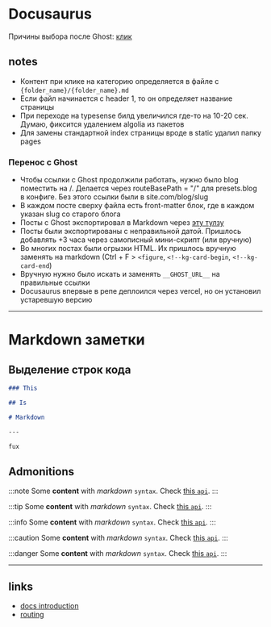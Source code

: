 # Docusaurus

Причины выбора после Ghost: [клик](blog/2022-05-17-ghost-vs-docusaurus.md)

## notes

- Контент при клике на категорию определяется в файле с `{folder_name}/{folder_name}.md`
- Если файл начинается с header 1, то он определяет название страницы
- При переходе на typesense билд увеличился где-то на 10-20 сек. Думаю, фиксится удалением algolia из пакетов
- Для замены стандартной index страницы вроде в static удалил папку pages

### Перенос с Ghost

- Чтобы ссылки с Ghost продолжили работать, нужно было blog поместить на /. Делается через routeBasePath = "/" для presets.blog в конфиге. Без этого ссылки были в site.com/blog/slug
- В каждом посте сверху файла есть front-matter блок, где в каждом указан slug со старого блога
- Посты с Ghost экспортировал в Markdown через [эту тулзу](https://github.com/eloyesp/Jekyll_ghost_importer)
- Посты были экспортированы с неправильной датой. Пришлось добавлять +3 часа через самописный мини-скрипт (или вручную)
- Во многих постах были огрызки HTML. Их пришлось вручную заменять на markdown (Ctrl + F > `<figure`, `<!--kg-card-begin`, `<!--kg-card-end`)
- Вручную нужно было искать и заменять `__GHOST_URL__` на правильные ссылки
- Docusaurus впервые в репе деплоился через vercel, но он установил устаревшую версию

---

# Markdown заметки

## Выделение строк кода

```md {3-5}
### This

## Is

# Markdown

---

fux
```

## Admonitions

:::note
Some **content** with _markdown_ `syntax`. Check [this `api`](#).
:::

:::tip
Some **content** with _markdown_ `syntax`. Check [this `api`](#).
:::

:::info
Some **content** with _markdown_ `syntax`. Check [this `api`](#).
:::

:::caution
Some **content** with _markdown_ `syntax`. Check [this `api`](#).
:::

:::danger
Some **content** with _markdown_ `syntax`. Check [this `api`](#).
:::

---

## links

- [docs introduction](https://docusaurus.io/docs/docs-introduction)
- [routing](https://docusaurus.io/docs/advanced/routing)

